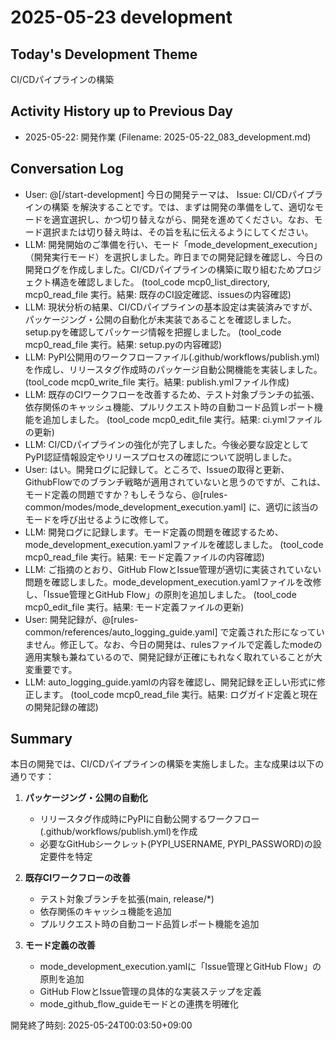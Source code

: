 # 2025-05-23 development

## Today's Development Theme
CI/CDパイプラインの構築

## Activity History up to Previous Day
* 2025-05-22: 開発作業 (Filename: 2025-05-22_083_development.md)

## Conversation Log
- User: @[/start-development] 今日の開発テーマは、 Issue: CI/CDパイプラインの構築 を解決することです。では、まずは開発の準備をして、適切なモードを適宜選択し、かつ切り替えながら、開発を進めてください。なお、モード選択または切り替え時は、その旨を私に伝えるようにしてください。
- LLM: 開発開始のご準備を行い、モード「mode_development_execution」（開発実行モード）を選択しました。昨日までの開発記録を確認し、今日の開発ログを作成しました。CI/CDパイプラインの構築に取り組むためプロジェクト構造を確認しました。
  (tool_code mcp0_list_directory, mcp0_read_file 実行。結果: 既存のCI設定確認、issuesの内容確認)
- LLM: 現状分析の結果、CI/CDパイプラインの基本設定は実装済みですが、パッケージング・公開の自動化が未実装であることを確認しました。setup.pyを確認してパッケージ情報を把握しました。
  (tool_code mcp0_read_file 実行。結果: setup.pyの内容確認)
- LLM: PyPI公開用のワークフローファイル(.github/workflows/publish.yml)を作成し、リリースタグ作成時のパッケージ自動公開機能を実装しました。
  (tool_code mcp0_write_file 実行。結果: publish.ymlファイル作成)
- LLM: 既存のCIワークフローを改善するため、テスト対象ブランチの拡張、依存関係のキャッシュ機能、プルリクエスト時の自動コード品質レポート機能を追加しました。
  (tool_code mcp0_edit_file 実行。結果: ci.ymlファイルの更新)
- LLM: CI/CDパイプラインの強化が完了しました。今後必要な設定としてPyPI認証情報設定やリリースプロセスの確認について説明しました。
- User: はい。開発ログに記録して。ところで、Issueの取得と更新、GithubFlowでのブランチ戦略が適用されていないと思うのですが、これは、モード定義の問題ですか？もしそうなら、@[rules-common/modes/mode_development_execution.yaml] に、適切に該当のモードを呼び出せるように改修して。
- LLM: 開発ログに記録します。モード定義の問題を確認するため、mode_development_execution.yamlファイルを確認しました。
  (tool_code mcp0_read_file 実行。結果: モード定義ファイルの内容確認)
- LLM: ご指摘のとおり、GitHub FlowとIssue管理が適切に実装されていない問題を確認しました。mode_development_execution.yamlファイルを改修し、「Issue管理とGitHub Flow」の原則を追加しました。
  (tool_code mcp0_edit_file 実行。結果: モード定義ファイルの更新)
- User: 開発記録が、@[rules-common/references/auto_logging_guide.yaml] で定義された形になっていません。修正して。なお、今日の開発は、rulesファイルで定義したmodeの適用実験も兼ねているので、開発記録が正確にもれなく取れていることが大変重要です。
- LLM: auto_logging_guide.yamlの内容を確認し、開発記録を正しい形式に修正します。
  (tool_code mcp0_read_file 実行。結果: ログガイド定義と現在の開発記録の確認)

## Summary
本日の開発では、CI/CDパイプラインの構築を実施しました。主な成果は以下の通りです：

1. **パッケージング・公開の自動化**
   - リリースタグ作成時にPyPIに自動公開するワークフロー(.github/workflows/publish.yml)を作成
   - 必要なGitHubシークレット(PYPI_USERNAME, PYPI_PASSWORD)の設定要件を特定

2. **既存CIワークフローの改善**
   - テスト対象ブランチを拡張(main, release/*)
   - 依存関係のキャッシュ機能を追加
   - プルリクエスト時の自動コード品質レポート機能を追加

3. **モード定義の改善**
   - mode_development_execution.yamlに「Issue管理とGitHub Flow」の原則を追加
   - GitHub FlowとIssue管理の具体的な実装ステップを定義
   - mode_github_flow_guideモードとの連携を明確化

開発終了時刻: 2025-05-24T00:03:50+09:00